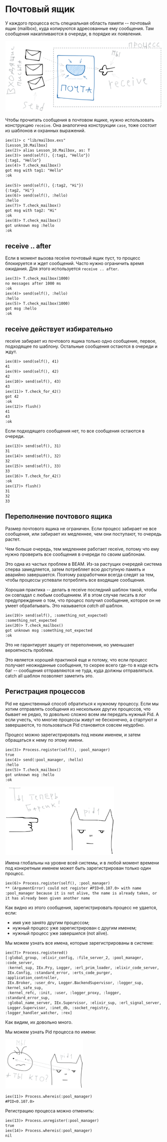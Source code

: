 # Почтовый ящик

У каждого процесса есть специальная область памяти -- почтовый ящик (mailbox), куда копируются адресованные ему сообщения. Там сообщения накапливаются в очереди, в порядке их появления.

![mailbox](./img/mailbox.svg)

Чтобы прочитать сообщения в почтовом ящике, нужно использовать конструкцию `receive`. Она аналогична конструкции `case`, тоже состоит из шаблонов и охранных выражений.

```
iex(1)> c "lib/mailbox.exs"
[Lesson_10.Mailbox]
iex(2)> alias Lesson_10.Mailbox, as: T
iex(3)> send(self(), {:tag1, "Hello"})
{:tag1, "Hello"}
iex(4)> T.check_mailbox()
got msg with tag1: "Hello"
:ok

iex(5)> send(self(), {:tag2, "Hi"})
{:tag2, "Hi"}
iex(6)> send(self(), :hello)
:hello
iex(7)> T.check_mailbox()
got msg with tag2: "Hi"
:ok
iex(8)> T.check_mailbox()
got unknown msg :hello
:ok
```

## receive .. after

Если в момент вызова receive почтовый ящик пуст, то процесс блокируется и ждет сообщений. Часто нужно ограничить время ожидания. Для этого используется `receive .. after`.

```
iex(3)> T.check_mailbox(1000)
no messages after 1000 ms
:ok
iex(4)> send(self(), :hello)
:hello
iex(5)> T.check_mailbox(1000)
got msg :hello
:ok
```

## receive действует избирательно

receive забирает из почтового ящика только одно сообщение, первое, подходящее по шаблону. Остальные сообщения остаются в очереди и ждут.

```
iex(8)> send(self(), 41)
41
iex(9)> send(self(), 42)
42
iex(10)> send(self(), 43)
43
iex(11)> T.check_for_42()
got 42
:ok
iex(12)> flush()
41
43
:ok
```

Если подходящего сообщения нет, то все сообщения остаются в очереди.

```
iex(13)> send(self(), 31)
31
iex(14)> send(self(), 32)
32
iex(15)> send(self(), 33)
33
iex(16)> T.check_for_42()
:ok
iex(17)> flush()
31
32
33
```


## Переполнение почтового ящика

Размер почтового ящика не ограничен. Если процесс забирает не все сообщения, или забирает их медленнее, чем они поступают, то очередь растет.

Чем больше очередь, тем медленнее работает receive, потому что ему нужно проверить все сообщения в очереди по своим шаблонам. 

Это одна из частых проблем в BEAM. Из-за растущих очередей система сперва замедляется, затем потребляет всю доступную память и аварийно завершается. Поэтому разработчики всегда следят за тем, чтобы процессы успевали потреблять все входящие сообщения. 

Хорошая практика -- делать в receive последний шаблон такой, чтобы он совпадал с любым сообщением. И в этом случае писать в лог предупреждение о том, что процесс получил сообщение, которое он не умеет обрабатывать. Это называется *catch all* шаблон.

```
iex(19)> send(self(), :something_not_expected)
:something_not_expected
iex(20)> T.check_mailbox()
got unknown msg :something_not_expected
:ok
```

Это не гарантирует защиту от переполнения, но уменьшает вероятность проблем. 

Это является хорошей практикой еще и потому, что если процесс получает неожиданные сообщения, то скорее всего где-то в коде есть баг -- сообщения отправляются не туда, куда должны отправляться. catch all шаблон позволяет заметить это. 


## Регистрация процессов

Pid не единственный способ обратиться к нужному процессу. Если мы хотим отправлять сообщения из нескольких других процессов, что бывает не редко, то довольно сложно всем им передать нужный Pid. А если учесть, что многие процессы живут не бесконечно, а стартуют и завершаются, то пользоваться Pid становится совсем неудобно. 

Процесс можно зарегистрировать под неким именем, и затем обращаться к нему по этому имени. 

```
iex(3)> Process.register(self(), :pool_manager)
true
iex(4)> send(:pool_manager, :hello)
:hello
iex(5)> T.check_mailbox()
got unknown msg :hello
:ok
```

<img src="./img/give_name_to_pid.svg" alt="drawing" width="350"/>

Имена глобальны на уровне всей системы, и в любой момент времени под конкретным именем может быть зарегистрирован только один процесс.

```
iex(6)> Process.register(self(), :pool_manager)
** (ArgumentError) could not register #PID<0.107.0> with name :pool_manager because it is not alive, the name is already taken, or it has already been given another name
```

Как видно из этого сообщения, зарегистрировать процесс не удается, если:
- имя уже занято другим процессом;
- нужный процесс уже зарегистрирован с другим именем;
- нужный процесс уже завершился (not alive).

Мы можем узнать все имена, которые зарегистрированы в системе:

```
iex(7)> Process.registered()
[:global_group, :elixir_config, :file_server_2, :pool_manager, :code_server,
 :kernel_sup, IEx.Pry, Logger, :erl_prim_loader, :elixir_code_server,
 IEx.Config, :standard_error, :erts_code_purger, :application_controller,
 IEx.Broker, :user_drv, Logger.BackendSupervisor, :logger_sup, :kernel_safe_sup,
 :kernel_refc, :init, :user, :logger_proxy, :logger, :standard_error_sup,
 :global_name_server, IEx.Supervisor, :elixir_sup, :erl_signal_server,
 Logger.Supervisor, :inet_db, :socket_registry, :logger_handler_watcher, :rex]
```

Как видим, их довольно много.

Мы можем узнать Pid процесса по имени:

<img src="./img/who_are_you.svg" alt="drawing" width="250"/>

```
iex(11)> Process.whereis(:pool_manager)
#PID<0.107.0>
```

Регистрацию процесса можно отменить:

```
iex(13)> Process.unregister(:pool_manager)
true
iex(14)> Process.whereis(:pool_manager)
nil
```
